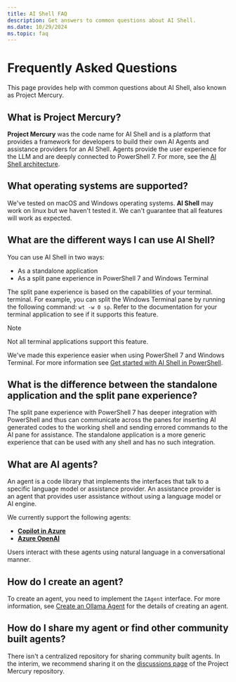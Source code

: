 ```yaml
---
title: AI Shell FAQ
description: Get answers to common questions about AI Shell.
ms.date: 10/29/2024
ms.topic: faq
---
```


# Frequently Asked Questions

This page provides help with common questions about AI Shell, also known as Project Mercury.

## What is Project Mercury?

**Project Mercury** was the code name for AI Shell and is a platform that provides a framework for
developers to build their own AI Agents and assistance providers for an AI Shell. Agents provide the
user experience for the LLM and are deeply connected to PowerShell 7. For more, see the
[AI Shell architecture][03].

## What operating systems are supported?

We've tested on macOS and Windows operating systems. **AI Shell** may work on linux but we haven't
tested it. We can't guarantee that all features will work as expected.

## What are the different ways I can use AI Shell?

You can use AI Shell in two ways:

- As a standalone application
- As a split pane experience in PowerShell 7 and Windows Terminal

The split pane experience is based on the capabilities of your terminal. terminal. For example, you
can split the Windows Terminal pane by running the following command: `wt -w 0 sp`. Refer to the
documentation for your terminal application to see if it supports this feature.

> [!NOTE]
> Not all terminal applications support this feature.

We've made this experience easier when using PowerShell 7 and Windows Terminal. For more information
see [Get started with AI Shell in PowerShell][05].

## What is the difference between the standalone application and the split pane experience?

The split pane experience with PowerShell 7 has deeper integration with PowerShell and thus can
communicate across the panes for inserting AI generated codes to the working shell and sending
errored commands to the AI pane for assistance. The standalone application is a more generic
experience that can be used with any shell and has no such integration.

## What are AI agents?

An agent is a code library that implements the interfaces that talk to a specific language model or
assistance provider. An assistance provider is an agent that provides user assistance without using
a language model or AI engine.

We currently support the following agents:

- [**Copilot in Azure**][01]
- [**Azure OpenAI**][02]

Users interact with these agents using natural language in a conversational manner.

## How do I create an agent?

To create an agent, you need to implement the `IAgent` interface. For more information, see
[Create an Ollama Agent][04] for the details of creating an agent.

## How do I share my agent or find other community built agents?

There isn't a centralized repository for sharing community built agents. In the interim, we
recommend sharing it on the [discussions page][06] of the Project Mercury repository.

<!-- link references -->
[01]: agent-azure.md
[02]: agent-openai.md
[03]: developer/agent-architecture.md
[04]: developer/create-ollama-agent.md
[05]: get-started-powershell.md
[06]: https://github.com/PowerShell/ProjectMercury/discussions/categories/agent-sharing
